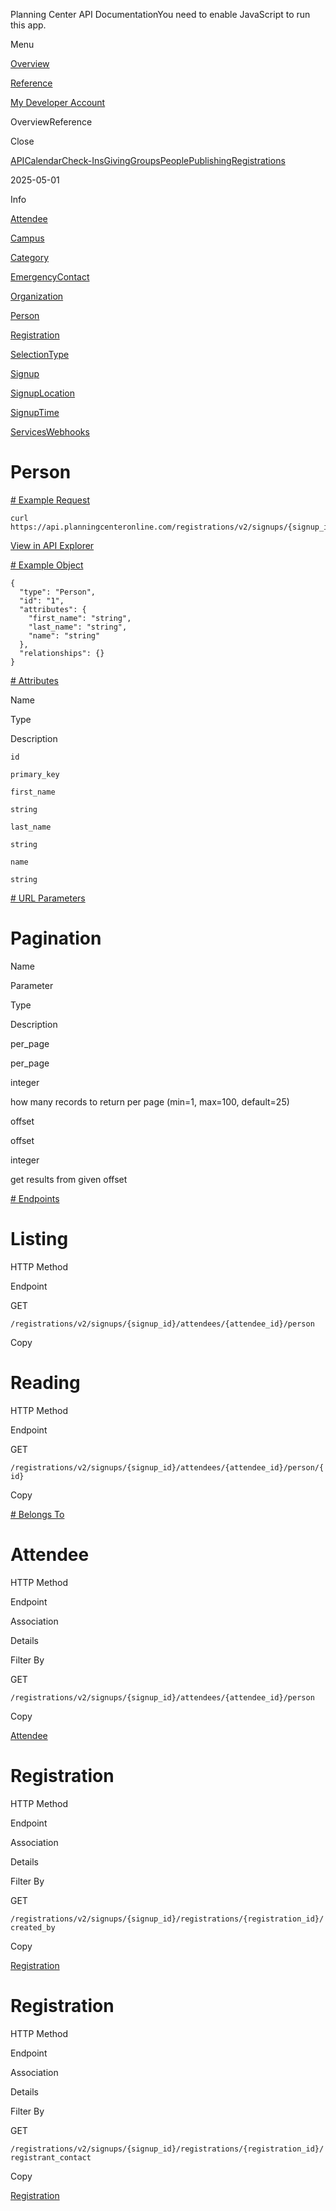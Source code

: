 Planning Center API DocumentationYou need to enable JavaScript to run this app.

Menu

[Overview](#/overview/)

[Reference](person.md)

[My Developer Account](https://api.planningcenteronline.com/oauth/applications)

OverviewReference

Close

[API](#/apps/api)[Calendar](#/apps/calendar)[Check-Ins](#/apps/check-ins)[Giving](#/apps/giving)[Groups](#/apps/groups)[People](#/apps/people)[Publishing](#/apps/publishing)[Registrations](#/apps/registrations)

2025-05-01

Info

[Attendee](attendee.md)

[Campus](campus.md)

[Category](category.md)

[EmergencyContact](emergency_contact.md)

[Organization](organization.md)

[Person](person.md)

[Registration](registration.md)

[SelectionType](selection_type.md)

[Signup](signup.md)

[SignupLocation](signup_location.md)

[SignupTime](signup_time.md)

[Services](#/apps/services)[Webhooks](#/apps/webhooks)

# Person

[# Example Request](#/apps/registrations/2025-05-01/vertices/person#example-request)

```
curl https://api.planningcenteronline.com/registrations/v2/signups/{signup_id}/attendees/{attendee_id}/person
```

[View in API Explorer](https://api.planningcenteronline.com/explorer/registrations/v2/signups/{signup_id}/attendees/{attendee_id}/person)

[# Example Object](#/apps/registrations/2025-05-01/vertices/person#example-object)

```
{
  "type": "Person",
  "id": "1",
  "attributes": {
    "first_name": "string",
    "last_name": "string",
    "name": "string"
  },
  "relationships": {}
}
```

[# Attributes](#/apps/registrations/2025-05-01/vertices/person#attributes)

Name

Type

Description

`id`

`primary_key`

`first_name`

`string`

`last_name`

`string`

`name`

`string`

[# URL Parameters](#/apps/registrations/2025-05-01/vertices/person#url-parameters)

# Pagination

Name

Parameter

Type

Description

per\_page

per\_page

integer

how many records to return per page (min=1, max=100, default=25)

offset

offset

integer

get results from given offset

[# Endpoints](#/apps/registrations/2025-05-01/vertices/person#endpoints)

# Listing

HTTP Method

Endpoint

GET

`/registrations/v2/signups/{signup_id}/attendees/{attendee_id}/person`

Copy

# Reading

HTTP Method

Endpoint

GET

`/registrations/v2/signups/{signup_id}/attendees/{attendee_id}/person/{id}`

Copy

[# Belongs To](#/apps/registrations/2025-05-01/vertices/person#belongs-to)

# Attendee

HTTP Method

Endpoint

Association

Details

Filter By

GET

`/registrations/v2/signups/{signup_id}/attendees/{attendee_id}/person`

Copy

[Attendee](attendee.md)

# Registration

HTTP Method

Endpoint

Association

Details

Filter By

GET

`/registrations/v2/signups/{signup_id}/registrations/{registration_id}/created_by`

Copy

[Registration](registration.md)

# Registration

HTTP Method

Endpoint

Association

Details

Filter By

GET

`/registrations/v2/signups/{signup_id}/registrations/{registration_id}/registrant_contact`

Copy

[Registration](registration.md)
